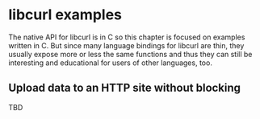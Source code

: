 # libcurl examples

The native API for libcurl is in C so this chapter is focused on examples
written in C. But since many language bindings for libcurl are thin, they
usually expose more or less the same functions and thus they can still be
interesting and educational for users of other languages, too.

## Upload data to an HTTP site without blocking

TBD
